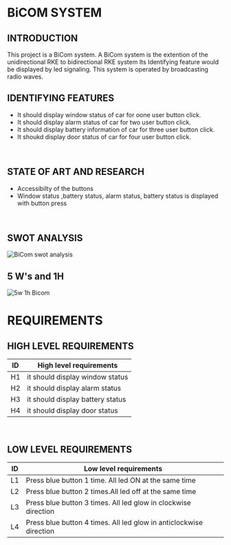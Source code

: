 # BiCOM SYSTEM 

## INTRODUCTION
 This project is a BiCom system.
 A BiCom system is the extention of the unidirectional RKE to bidirectional RKE system
 Its Identifying feature would be displayed by led signaling.
 This system is operated by broadcasting radio waves.
<br/>

## IDENTIFYING FEATURES
* It should display window status of car for oone user button click.
* It should display alarm status of car for two user button click.
* It should display battery information of car for three user button click.
* It shoukd display door status of car for four user button click.
<br/>

## STATE OF ART AND RESEARCH 
* Accessibilty of the buttons
* Window status ,battery status, alarm status, battery status is displayed with button press
<br/>

## SWOT ANALYSIS
![BiCom swot analysis](https://user-images.githubusercontent.com/98878326/157863301-2e2d7b0f-4a7f-4c25-abb4-5012d00e94f9.jpg)
<br/>

## 5 W's and 1H
![5w 1h Bicom](https://user-images.githubusercontent.com/98878326/157863381-97e93efd-e975-40b4-8e71-dc6f955f8a2f.jpg)
<br/>

# REQUIREMENTS

## HIGH LEVEL REQUIREMENTS

| ID | High level requirements |
| -- |------------------------ |
| H1| it should display window status                 |
|H2|it should display alarm status |
|H3|it should display battery status |
|H4| it should display door status|
<br/>

## LOW LEVEL REQUIREMENTS

|ID| Low level requirements |
|--|-- |
|L1 |Press blue button 1 time. All led ON at the same time |
|L2 |Press blue button 2 times.All led off at the same time |
| L3|Press blue button 3 times. All led glow in clockwise direction |
|L4|Press blue button 4 times. All led glow in anticlockwise direction |
